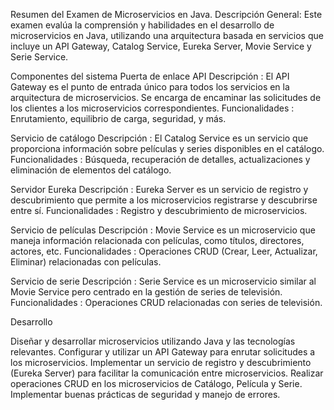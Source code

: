 Resumen del Examen de Microservicios en Java.
Descripción General:
Este examen evalúa la comprensión y habilidades en el desarrollo de microservicios en Java, utilizando una arquitectura basada en servicios que incluye un API Gateway, Catalog Service, Eureka Server, Movie Service y Serie Service.

Componentes del sistema
Puerta de enlace API
Descripción : El API Gateway es el punto de entrada único para todos los servicios en la arquitectura de microservicios. Se encarga de encaminar las solicitudes de los clientes a los microservicios correspondientes.
Funcionalidades : Enrutamiento, equilibrio de carga, seguridad, y más.

Servicio de catálogo
Descripción : El Catalog Service es un servicio que proporciona información sobre películas y series disponibles en el catálogo.
Funcionalidades : Búsqueda, recuperación de detalles, actualizaciones y eliminación de elementos del catálogo.

Servidor Eureka
Descripción : Eureka Server es un servicio de registro y descubrimiento que permite a los microservicios registrarse y descubrirse entre sí.
Funcionalidades : Registro y descubrimiento de microservicios.

Servicio de películas
Descripción : Movie Service es un microservicio que maneja información relacionada con películas, como títulos, directores, actores, etc.
Funcionalidades : Operaciones CRUD (Crear, Leer, Actualizar, Eliminar) relacionadas con películas.

Servicio de serie
Descripción : Serie Service es un microservicio similar al Movie Service pero centrado en la gestión de series de televisión.
Funcionalidades : Operaciones CRUD relacionadas con series de televisión.

Desarrollo

Diseñar y desarrollar microservicios utilizando Java y las tecnologías relevantes.
Configurar y utilizar un API Gateway para enrutar solicitudes a los microservicios.
Implementar un servicio de registro y descubrimiento (Eureka Server) para facilitar la comunicación entre microservicios.
Realizar operaciones CRUD en los microservicios de Catálogo, Película y Serie.
Implementar buenas prácticas de seguridad y manejo de errores.
